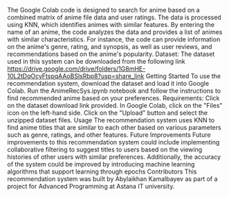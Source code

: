 The Google Colab code is designed to search for anime based on a combined matrix of anime file data and user ratings. The data is processed using KNN, which identifies animes with similar features. By entering the name of an anime, the code analyzes the data and provides a list of animes with similar characteristics.
For instance, the code can provide information on the anime's genre, rating, and synopsis, as well as user reviews, and recommendations based on the anime's popularity.
Dataset: 
The dataset used in this system can be downloaded from the following link https://drive.google.com/drive/folders/1G8mHE-10L2tDqOcyFtspqAAoBSlsRbp8?usp=share_link
Getting Started
To use the recommendation system, download the dataset and load it into Google Colab. Run the AnimeRecSys.ipynb notebook and follow the instructions to find recommended anime based on your preferences.
Requirements: 
Click on the dataset download link provided.
In Google Colab, click on the "Files" icon on the left-hand side.
Click on the "Upload" button and select the unzipped dataset files.
Usage
The recommendation system uses KNN to find anime titles that are similar to each other based on various parameters such as genre, ratings, and other features.
Future Improvements
Future improvements to this recommendation system could include implementing collaborative filtering to suggest titles to users based on the viewing histories of other users with similar preferences. Additionally, the accuracy of the system could be improved by introducing machine learning algorithms that support learning through epochs
Contributors
This recommendation system was built by Abylaikhan Kamalbayev as part of a project for Advanced Programming at Astana IT university.

